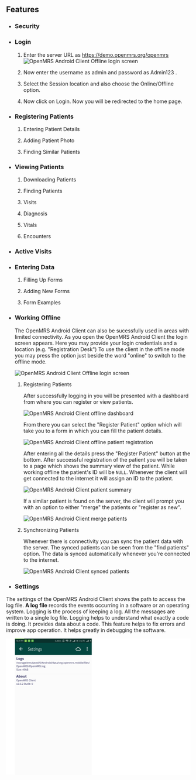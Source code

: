 ## Features

* ### Security

   <!-- Explain how data is stored and secured on the device and the SSL connection with the server -->
   
* ### Login
   1. Enter the server URL as  https://demo.openmrs.org/openmrs
     ![OpenMRS Android Client Offline login screen][login]
    
    
    [login]: assets/openmrs_android_client_offline_login.png
     
   2. Now enter the username as admin and password as Admin123 .
   
   3. Select the Session location and also choose the Online/Offline option.
   
   4. Now click on Login. Now you will be redirected to the home page.
    
    
* ### Registering Patients

   1. Entering Patient Details

   2. Adding Patient Photo

   3. Finding Similar Patients
   
* ### Viewing Patients

   1. Downloading Patients

   2. Finding Patients

   3. Visits

   4. Diagnosis

   5. Vitals

   6. Encounters
   
* ### Active Visits

* ### Entering Data

   1. Filling Up Forms

   2. Adding New Forms
       <!--Explain how to add forms on the server and basic form structure-->

   3. Form Examples
   
* ### Working Offline
    <!--Explain a bigger picture of sync on/off feature and how to switch-->
     The OpenMRS Android Client can also be sucessfully used in areas with limited connectivity. As you open the OpenMRS Android Client the login screen appears. Here you may provide your login credentials and a location (e.g. "Registration Desk")
     To use the client in the offline mode you may press the option just beside the word "online" to switch to the offline mode.
    
   ![OpenMRS Android Client Offline login screen][login]
    
    
    [login]: assets/openmrs_android_client_offline_login.png


   1. Registering Patients

      <!-- Explain delayed identifier assignment and duplicate patients resolution  -->
      After successfully logging in you will be presented with a dashboard from where you can register or view patients.
      
      ![OpenMRS Android Client offline dashboard][dashboard]
      
      [dashboard]: assets/openmrs_android_client_offline_dashboard.png
      
      From there you can select the "Register Patient" option which will take you to a form in which you can fill the patient details.
      
      ![OpenMRS Android Client offline patient registration][registration]
      
      [registration]: assets/openmrs_android_client_offline_registration.png
      
      After entering all the details press the "Register Patient" button at the bottom. After successful registration of the patient you will be taken to a page which shows the summary view of the patient. While working offline the patient's ID will be `NULL`. Whenever the client will get connected to the internet it will assign an ID to the patient.
      
      ![OpenMRS Android Client patient summary][summary]
    
      [summary]: assets/openmrs_android_client_offline_patient_details.png
      
      If a similar patient is found on the server, the client will prompt you with an option to either "merge" the patients or "register as new".
      
       ![OpenMRS Android Client merge patients][merge]
       
       [merge]: assets/openmrs_android_client_offline_merge_patients.png

   2. Synchronizing Patients

      <!-- Explain what gets synced? How often?  -->
      Whenever there is connectivity you can sync the patient data with the server. The synced patients can be seen from the "find             patients" option. The data is synced automatically whenever you're connected to the internet.
      
      ![OpenMRS Android Client synced patients][synced_patients]
      
      [synced_patients]: assets/openmrs_android_client_offline_synced_patients.png
      
* ### Settings
The settings of the OpenMRS Android Client shows the path to access the log file. **A log file** records the events occurring in a software or an operating system. Logging is the process of keeping a log. All the messages are written to a single log file. Logging helps to understand what exactly a code is doing. It provides data about a code. This feature helps to fix errors and improve app operation. It helps greatly in debugging the software.

![OpenMrs Android Client Settings](assets/openmrs_android_client_user_guide_settings.png)

